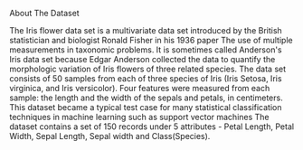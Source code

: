 About The Dataset

The Iris flower data set is a multivariate data set introduced by the British statistician and biologist Ronald Fisher in his 1936 paper The use of multiple measurements in taxonomic problems. 
It is sometimes called Anderson's Iris data set because Edgar Anderson collected the data to quantify the morphologic variation of Iris flowers of three related species. 
The data set consists of 50 samples from each of three species of Iris (Iris Setosa, Iris virginica, and Iris versicolor).
Four features were measured from each sample: the length and the width of the sepals and petals, in centimeters.
This dataset became a typical test case for many statistical classification techniques in machine learning such as support vector machines
The dataset contains a set of 150 records under 5 attributes - Petal Length, Petal Width, Sepal Length, Sepal width and Class(Species).
